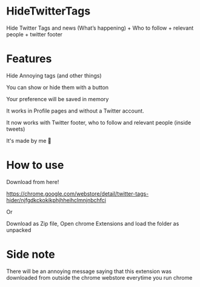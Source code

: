 # HideTwitterTags
Hide Twitter Tags and news (What’s happening) + Who to follow + relevant people + twitter footer

# Features


Hide Annoying tags (and other things)

You can show or hide them with a button

Your preference will be saved in memory
  
 It works in Profile pages and without a Twitter account.
 
 It now works with Twitter footer, who to follow and relevant people (inside tweets) 

It's made by me 💅



# How to use

Download from here! 

https://chrome.google.com/webstore/detail/twitter-tags-hider/njfgdkckokikphjhheihclmnjnbchfci

Or 


Download as Zip file, Open chrome Extensions and load the folder as unpacked 

# Side note

There will be an annoying message saying that this extension was downloaded from outside the chrome webstore everytime you run chrome
